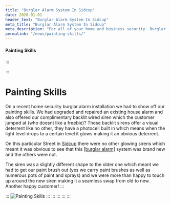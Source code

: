 ```yaml
---
title: "Burglar Alarm System In Sidcup"
date: 2020-01-01
header_text: "Burglar Alarm System In Sidcup"
meta_title: "Burglar Alarm System In Sidcup"
meta_description: "For all of your home and business security. Burglar Alarm Servicing, Burglar Alarm Installation, Alarm Battery and CCTV. Call 020 8302 4065 or email us."
permalink: "/news/painting-skills/"
---
```


#### Painting Skills

:::

::: 
# Painting Skills

On a recent home security burglar alarm installation we had to show off our painting skills. We had upgraded and repaired an existing house alarm and also offered our complimentary backlit wired siren which the customer jumped at (who doesnt like a freebie)? These backlit sirens offer a visual deterrent like no other, they have a photocell built in which means when the light level drops to a certain level it glows making it an obvious deterrent.

On this particular Street in [Sidcup](../pages/sidcup.php.html) there were no other glowing sirens which meant it was obvious to see that this [[burglar alarm]](../categories/burglar-alarms.php.html) system was brand new and the others were not.

The siren was a slightly different shape to the older one which meant we had to get our paint brush out (yes we carry paint brushes as well as numerous pots of paint and sprays) and we were more than happy to touch up around the new siren making it a seamless swap from old to new.  Another happy customer!
:::

::: 
![Painting Skills](https://res.cloudinary.com/kbs/image/upload/ki01cddg366n6yrmo52q.jpg)
:::
:::
:::
:::
:::